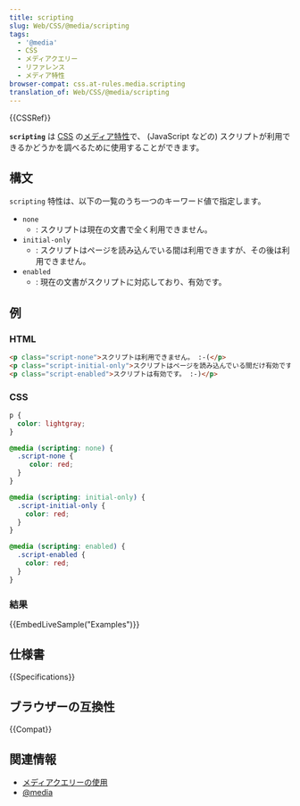 ```yaml
---
title: scripting
slug: Web/CSS/@media/scripting
tags:
  - '@media'
  - CSS
  - メディアクエリー
  - リファレンス
  - メディア特性
browser-compat: css.at-rules.media.scripting
translation_of: Web/CSS/@media/scripting
---
```

{{CSSRef}}

**`scripting`** は [CSS](/ja/docs/Web/CSS) の[メディア特性](/ja/docs/Web/CSS/@media#メディア特性)で、 (JavaScript などの) スクリプトが利用できるかどうかを調べるために使用することができます。

## 構文

`scripting` 特性は、以下の一覧のうち一つのキーワード値で指定します。

- `none`
  - : スクリプトは現在の文書で全く利用できません。
- `initial-only`
  - : スクリプトはページを読み込んでいる間は利用できますが、その後は利用できません。
- `enabled`
  - : 現在の文書がスクリプトに対応しており、有効です。

## 例

### HTML

```html
<p class="script-none">スクリプトは利用できません。 :-(</p>
<p class="script-initial-only">スクリプトはページを読み込んでいる間だけ有効です。残念。</p>
<p class="script-enabled">スクリプトは有効です。 :-)</p>
```

### CSS

```css
p {
  color: lightgray;
}

@media (scripting: none) {
  .script-none {
     color: red;
  }
}

@media (scripting: initial-only) {
  .script-initial-only {
    color: red;
  }
}

@media (scripting: enabled) {
  .script-enabled {
    color: red;
  }
}
```

### 結果

{{EmbedLiveSample("Examples")}}

## 仕様書

{{Specifications}}

## ブラウザーの互換性

{{Compat}}

## 関連情報

- [メディアクエリーの使用](/ja/docs/Web/CSS/Media_Queries/Using_media_queries)
- [@media](/ja/docs/Web/CSS/@media)
